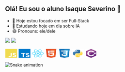 ## Olá! Eu sou o aluno Isaque Severino 👋

- 🔭 Hoje estou focado em ser Full-Stack
- 🌱 Estudando hoje em dia sobre IA
- 😄 Pronouns: ele/dele

<div>
  <img height="180em" src ="https://github-readme-stats.vercel.app/api?username=IsaqueSeverino&show_icons=true&theme=dark"/> 
  <img height="180em" src ="https://github-readme-stats.vercel.app/api/top-langs/?username=IsaqueSeverino&layout=compact&theme=dark"/> 
</div>

<div style="display: inline_block"><br>
  <img align="center" alt="Rafa-Js" height="30" width="40" src="https://raw.githubusercontent.com/devicons/devicon/master/icons/javascript/javascript-plain.svg">
  <img align="center" alt="Rafa-Ts" height="30" width="40" src="https://raw.githubusercontent.com/devicons/devicon/master/icons/typescript/typescript-plain.svg">
  <img align="center" alt="Rafa-React" height="30" width="40" src="https://raw.githubusercontent.com/devicons/devicon/master/icons/react/react-original.svg">
  <img align="center" alt="Rafa-HTML" height="30" width="40" src="https://raw.githubusercontent.com/devicons/devicon/master/icons/html5/html5-original.svg">
  <img align="center" alt="Rafa-CSS" height="30" width="40" src="https://raw.githubusercontent.com/devicons/devicon/master/icons/css3/css3-original.svg">
  <img align="center" alt="Rafa-Python" height="30" width="40" src="https://raw.githubusercontent.com/devicons/devicon/master/icons/python/python-original.svg">
  <img align="center" alt="Rafa-Csharp" height="30" width="40" src="https://raw.githubusercontent.com/devicons/devicon/master/icons/csharp/csharp-original.svg">
</div>

![Snake animation](https://github.com/IsaqueSeverino/IsaqueSeverino/blob/output/git-contribution-grid-snake.svg)


